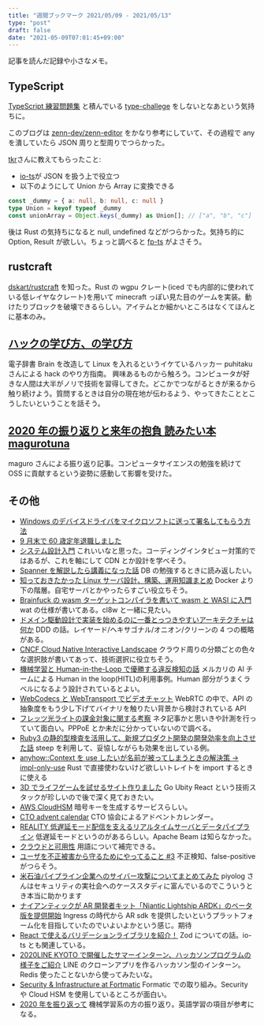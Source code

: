 ```yaml
---
title: "週間ブックマーク 2021/05/09 - 2021/05/13"
type: "post"
draft: false
date: "2021-05-09T07:01:45+09:00"
---
```


記事を読んだ記録や小さなメモ。

## TypeScript

[TypeScript 練習問題集](https://gist.github.com/kenmori/8cea4b82dd12ad31f565721c9c456662) と積んでいる [type-challege](https://github.com/type-challenges/type-challenges) をしないとなあという気持ちに。

このブログは [zenn-dev/zenn-editor](https://github.com/zenn-dev/zenn-editor) をかなり参考にしていて、その過程で any を潰していたら JSON 周りと型周りでつらかった。

[tkr](https://twitter.com/kgtkr)さんに教えてもらったこと:

- [io-ts](https://github.com/gcanti/io-ts)が JSON を扱う上で役立つ
- 以下のようにして Union から Array に変換できる

```ts:sample.ts
const _dummy = { a: null, b: null, c: null }
type Union = keyof typeof _dummy
const unionArray = Object.keys(_dummy) as Union[]; // ["a", "b", "c"]
```

後は Rust の気持ちになると null, undefined などがつらかった。気持ち的に Option, Result が欲しい。ちょっと調べると [fp-ts](https://github.com/gcanti/fp-ts) がよさそう。

## rustcraft

[dskart/rustcraft](https://github.com/dskart/rustcraft) を知った。Rust の wgpu クレート(iced でも内部的に使われている低レイヤなクレート)を用いて minecraft っぽい見た目のゲームを実装。動けたりブロックを破壊できるらしい。アイテムとか細かいところはなくてほんとに基本のみ。

## [ハックの学び方、の学び方](https://speakerdeck.com/puhitaku/hatukufalsexue-bifang-falsexue-bifang)

電子辞書 Brain を改造して Linux を入れるというイケているハッカー puhitaku さんによる hack のやり方指南。
興味あるものから触ろう。コンピュータが好きな人間は大半がノリで技術を習得してきた。どこかでつながるときが来るから触り続けよう。質問するときは自分の現在地が伝わるよう、やってきたこととこうしたいということを話そう。

## [2020 年の振り返りと来年の抱負 読みたい本 magurotuna](https://zenn.dev/magurotuna/articles/f0a946e47b32ae)

maguro さんによる振り返り記事。コンピュータサイエンスの勉強を続けて OSS に貢献するという姿勢に感動して影響を受けた。

## その他

- [Windows のデバイスドライバをマイクロソフトに送って署名してもらう方法](http://nahitafu.cocolog-nifty.com/nahitafu/2021/05/post-0027a5.html)
- [9 月末で 60 歳定年退職しました](https://hyoshiok.hatenablog.com/entry/20180930/p1)
- [システム設計入門](https://github.com/donnemartin/system-design-primer/blob/master/README-ja.md#%E3%82%B7%E3%82%B9%E3%83%86%E3%83%A0%E8%A8%AD%E8%A8%88%E7%9B%AE%E6%AC%A1) これいいなと思った。コーディングインタビュー対策的ではあるが、これを軸にして CDN とか設計を学べそう。
- [Spanner を解説したら講義になった話](https://ubansi.com/cloud_spanner/) DB の勉強するときに読み返したい。
- [知っておきたかった Linux サーバ設計、構築、運用知識まとめ](https://thelarklife1021.hatenablog.com/entry/2021/04/30/114122) Docker より下の階層。自宅サーバとかやったらすごい役立ちそう。
- [Brainfuck の wasm ターゲットコンパイラを書いて wasm と WASI に入門](https://zenn.dev/mshaka/articles/5e2e9a0e02c93bc3d38b) wat の仕様が書いてある。cl8w と一緒に見たい。
- [ドメイン駆動設計で実装を始めるのに一番とっつきやすいアーキテクチャは何か](https://little-hands.hatenablog.com/entry/2017/10/04/231743) DDD の話。レイヤード/ヘキサゴナル/オニオン/クリーンの 4 つの概略がある。
- [CNCF Cloud Native Interactive Landscape](https://landscape.cncf.io/) クラウド周りの分類ごとの色々な選択肢が書いてあって、技術選択に役立ちそう。
- [機械学習と Human-in-the-Loop で優勝する違反検知の話](https://engineering.mercari.com/blog/entry/2020-03-25-180000/) メルカリの AI チームによる Human in the loop(HITL)の利用事例。Human 部分がうまくラベルになるよう設計されているとよい。
- [WebCodecs と WebTransport でビデオチャット](https://blog.jxck.io/entries/2020-09-01/webcodecs-webtransport-chat.html) WebRTC の中で、API の抽象度をもう少し下げてバイナリを触りたい背景から検討されている API
- [フレッツ光ライトの課金対象に関する考察](https://notoken.hatenadiary.com/entry/2021/05/10/010256) ネタ記事かと思いきや計測を行っていて面白い。PPPoE とか未だに分かっていないので調べる。
- [Ruby3 の静的型検査を活用して、新規プロダクト開発の開発効率を向上させた話](https://tech.ga-tech.co.jp/entry/ruby3-typecheck-rails) steep を利用して、妥協しながらも効果を出している例。
- [anyhow::Context を use したいが名前が被ってしまうときの解決策 -> impl-only-use](https://zenn.dev/magurotuna/articles/2c4037b75f7e51) Rust で直接使わないけど欲しいトレイトを import するときに使える
- [3D でライフゲームを試せるサイト作りました](https://qiita.com/ishishow/items/e4340a598fdfae52510a) Go Ubity React という技術スタックが珍しいので後で深く見ておきたい。
- [AWS CloudHSM](https://aws.amazon.com/jp/cloudhsm/) 暗号キーを生成するサービスらしい。
- [CTO advent calendar](https://adventar.org/calendars/5573) CTO 協会によるアドベントカレンダー。
- [REALITY 低遅延モード配信を支えるリアルタイムサーバとデータパイプライン](https://techcon.gree.jp/2020/session/Session-11) 低遅延モードというのがあるらしい。Apache Beam は知らなかった。
- [クラウドと可用性](https://heartbeats.jp/hbblog/2021/05/availability-on-cloud.html) 用語について補完できる。
- [ユーザを不正被害から守るためにやってること #3](https://inside.dmm.com/entry/2021/03/08/fraud-prevention-team-introduction-3) 不正検知、false-positive がつらそう。
- [米石油パイプライン企業へのサイバー攻撃についてまとめてみた](https://piyolog.hatenadiary.jp/entry/2021/05/12/051650) piyolog さんはセキュリティの実社会へのケーススタディに富んでいるのでこういうとき本当に助かります
- [ナイアンティックが AR 開発者キット「Niantic Lightship ARDK」のベータ版を提供開始](https://www.moguravr.com/niantic-lightship-ardk/) Ingress の時代から AR sdk を提供したいというプラットフォーム化を目指していたのでいよいよかという感じ。期待
- [React で使えるバリデーションライブラリを紹介！](https://bagelee.com/programming/react/validation-library/) Zod についての話。io-ts とも関連している。
- [2020LINE KYOTO で開催したサマーインターン、ハッカソンプログラムの様子をご紹介](https://engineering.linecorp.com/ja/blog/2020-line-kyoto-summer-internship/) LINE のクローンアプリを作るハッカソン型のインターン。Redis 使ったことないから使ってみたいな。
- [Security & Infrastructure at Fortmatic](https://medium.com/fortmatic/security-infrastructure-at-fortmatic-4a95c3688997) Formatic での取り組み。Security や Cloud HSM を使用しているところが面白い。
- [2020 年を振り返って](https://scrapbox.io/crosssceneofwin-55673688/2020%E5%B9%B4%E3%82%92%E6%8C%AF%E3%82%8A%E8%BF%94%E3%81%A3%E3%81%A6) 機械学習系の方の振り返り。英語学習の項目が参考になる。
